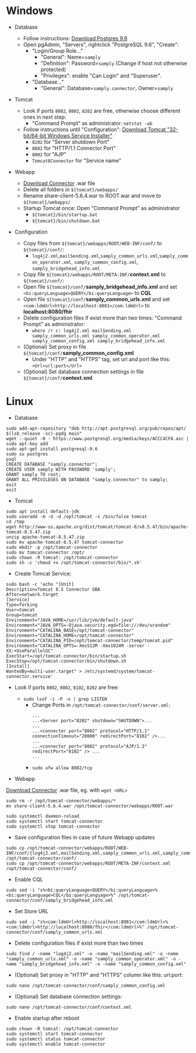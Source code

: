 [1]: <https://www.enterprisedb.com/downloads/postgres-postgresql-downloads>
[2]: <https://tomcat.apache.org/download-80.cgi>
[3]: <https://github.com/samply/bridgehead-deployment/releases/download/v1.0/share-client-5.6.4.war>

# Windows

* Database
    * Follow instructions: [Download Postgres 9.6][1]
    * Open pgAdmin, "Servers", rightclick "PostgreSQL 9.6", "Create":
        * "Login/Group Role..."
            * "General": Name=`samply`
            * "Definition": Password=`samply` (Change if host not otherwise protected)
            * "Privileges": enable "Can Login" and "Superuser".
        * "Database..."
            * "General": Database=`samply.connector`, Owner=`samply`

* Tomcat
    * Look if ports `8082`, `8002`, `8202` are free, otherwise choose different ones in next step:
        * "Command Prompt" as administrator: `netstat -ab`
    * Follow instructions until "Configuration": [Download Tomcat "32-bit/64-bit Windows Service Installer"][2]
        * `8202` for "Server shutdown Port"
        * `8082` for "HTTP/1.1 Connector Port"
        * `8002` for "AJP" 
        * `Tomcat8Connector` for "Service name"

* Webapp
    * [Download Connector][3] .war file
    * Delete all folders in `${tomcat}/webapps/`
    * Rename share-client-5.6.4.war to ROOT.war and move to `${tomcat}/webapps/`
    * Startup Tomcat once: Open "Command Prompt" as administrator
        * `${tomcat}/bin/startup.bat`
        * `${tomcat}/bin/shutdown.bat`

* Configuration
    * Copy files from `${tomcat}/webapps/ROOT/WEB-INF/conf/` to `${tomcat}/conf/`:
        * `log4j2.xml`,`mailSending.xml`,`samply_common_urls.xml`,`samply_common_operator.xml`, `samply_common_config.xml`, `samply_bridgehead_info.xml`
    * Copy file `${tomcat}/webapps/ROOT/META-INF/`**context.xml** to `${tomcat}/conf/`:
    * Open file `${tomcat}/conf/`**samply_bridgehead_info.xml** and set `<bi:queryLanguage>QUERY</bi:queryLanguage>` to **CQL**
    * Open file `${tomcat}/conf/`**samply_common_urls.xml** and set `<com:ldmUrl>http://localhost:8081</com:ldmUrl>` to **localhost:8080/fhir**
    * Delete configuration files if exist more than two times: "Command Prompt" as administrator:
        * `where /r c: log4j2.xml mailSending.xml samply_common_urls.xml samply_common_operator.xml samply_common_config.xml samply_bridgehead_info.xml`
    * (Optional) Set proxy in file `${tomcat}/conf/`**samply_common_config.xml**
        * Under "HTTP" and "HTTPS" tag, set url and port like this: `<Url>url:port</Url>`
    * (Optional) Set database connection settings in file `${tomcat}/conf/`**context.xml**






# Linux

* Database
```
sudo add-apt-repository "deb http://apt.postgresql.org/pub/repos/apt/ $(lsb_release -sc)-pgdg main"
wget --quiet -O - https://www.postgresql.org/media/keys/ACCC4CF8.asc | sudo apt-key add
sudo apt-get install postgresql-9.6
sudo su postgres
psql
CREATE DATABASE "samply.connector";
CREATE USER samply WITH PASSWORD 'samply';
GRANT samply TO root;
GRANT ALL PRIVILEGES ON DATABASE "samply.connector" to samply;
exit
exit
```

* Tomcat
```
sudo apt install default-jdk
sudo useradd -m -U -d /opt/tomcat -s /bin/false tomcat
cd /tmp
wget http://www-us.apache.org/dist/tomcat/tomcat-8/v8.5.47/bin/apache-tomcat-8.5.47.zip
unzip apache-tomcat-8.5.47.zip
sudo mv apache-tomcat-8.5.47 tomcat-connector
sudo mkdir -p /opt/tomcat-connector
sudo mv tomcat-connector /opt/
sudo chown -R tomcat: /opt/tomcat-connector
sudo sh -c 'chmod +x /opt/tomcat-connector/bin/*.sh'
```

* Create Tomcat Service:
```
sudo bash -c 'echo "[Unit]
Description=Tomcat 8.5 Connector GBA
After=network.target
[Service]
Type=forking
User=tomcat
Group=tomcat
Environment="JAVA_HOME=/usr/lib/jvm/default-java"
Environment="JAVA_OPTS=-Djava.security.egd=file:///dev/urandom"
Environment="CATALINA_BASE=/opt/tomcat-connector"
Environment="CATALINA_HOME=/opt/tomcat-connector"
Environment="CATALINA_PID=/opt/tomcat-connector/temp/tomcat.pid"
Environment="CATALINA_OPTS=-Xms512M -Xmx1024M -server -XX:+UseParallelGC"
ExecStart=/opt/tomcat-connector/bin/startup.sh
ExecStop=/opt/tomcat-connector/bin/shutdown.sh
[Install]
WantedBy=multi-user.target" > /etc/systemd/system/tomcat-connector.service'
```

* Look if ports `8082`, `8002`, `8102`, `8202` are free:
    * `sudo lsof -i -P -n | grep LISTEN`
        * Change Ports in `/opt/tomcat-connector/conf/server.xml`:
            ```
            ...
            ...<Server port="8202" shutdown="SHUTDOWN">...
            ...
            ...<connector port="8082" protocol="HTTP/1.1" connectionTimeout="20000" redirectPort="8102" />...
            ...
            ...<connector port="8002" protocol="AJP/1.3" redirectPort="8102" /> ...
            ...
            ```
        * `sudo ufw allow 8082/tcp`

* Webapp

[Download Connector][3] .war file, eg. with `wget <URL>`
```
sudo rm -r /opt/tomcat-connector/webapps/*
mv share-client-5.6.4.war /opt/tomcat-connector/webapps/ROOT.war

sudo systemctl daemon-reload
sudo systemctl start tomcat-connector
sudo systemctl stop tomcat-connector
```

* Save configuration files in case of future Webapp updates
```
sudo cp /opt/tomcat-connector/webapps/ROOT/WEB-INF/conf/{log4j2.xml,mailSending.xml,samply_common_urls.xml,samply_common_config.xml,samply_common_operator.xml,samply_bridgehead_info.xml} /opt/tomcat-connector/conf/
sudo cp /opt/tomcat-connector/webapps/ROOT/META-INF/context.xml /opt/tomcat-connector/conf/
```

* Enable CQL
```
sudo sed -i "s%<bi:queryLanguage>QUERY</bi:queryLanguage>%<bi:queryLanguage>CQL</bi:queryLanguage>%" /opt/tomcat-connector/conf/samply_bridgehead_info.xml
```

* Set Store URL
```
sudo sed -i "s%<com:ldmUrl>http://localhost:8081</com:ldmUrl>%<com:ldmUrl>http://localhost:8080/fhir</com:ldmUrl>%" /opt/tomcat-connector/conf/samply_common_urls.xml
```

* Delete configuration files if exist more than two times
```
sudo find / -name "log4j2.xml" -o -name "mailSending.xml" -o -name "samply_common_urls.xml" -o -name "samply_common_operator.xml" -o -name "samply_bridgehead_info.xml" -o -name "samply_common_config.xml"
```

* (Optional) Set proxy in "HTTP" and "HTTPS" column like this: <Url>url:port</Url>:
```
sudo nano /opt/tomcat-connector/conf/samply_common_config.xml
```

* (Optional) Set database connection settings:
```
sudo nano /opt/tomcat-connector/conf/context.xml
```

* Enable startup after reboot
```
sudo chown -R tomcat: /opt/tomcat-connector
sudo systemctl start tomcat-connector
sudo systemctl status tomcat-connector
sudo systemctl enable tomcat-connector
```
